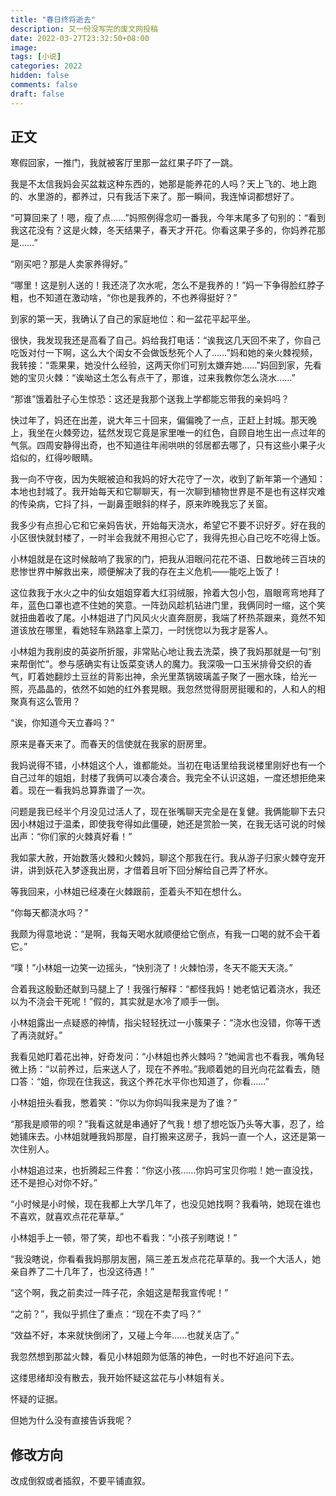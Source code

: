 ```yaml
---
title: "春日终将逝去"
description: 又一份没写完的废文网投稿
date: 2022-03-27T23:32:50+08:00
image: 
tags: [小说]
categories: 2022
hidden: false
comments: false
draft: false
---
```


## 正文

寒假回家，一推门，我就被客厅里那一盆红果子吓了一跳。

我是不太信我妈会买盆栽这种东西的，她那是能养花的人吗？天上飞的、地上跑的、水里游的，都养过，只有我活下来了。那一瞬间，我连悼词都想好了。

“可算回来了！嗯，瘦了点……”妈照例得念叨一番我，今年末尾多了句别的：“看到我这花没有？这是火棘，冬天结果子，春天才开花。你看这果子多的，你妈养花那是……”

“刚买吧？那是人卖家养得好。”

“哪里！这是别人送的！我还浇了次水呢，怎么不是我养的！”妈一下争得脸红脖子粗，也不知道在激动啥，“你也是我养的，不也养得挺好？”

到家的第一天，我确认了自己的家庭地位：和一盆花平起平坐。

很快，我发现我还是高看了自己。妈给我打电话：“诶我这几天回不来了，你自己吃饭对付一下啊，这么大个闺女不会做饭愁死个人了……”妈和她的亲火棘视频，我转接：“乖果果，她没什么经验，这两天你们可别太嫌弃她……”妈回到家，先看她的宝贝火棘：“诶呦这土怎么有点干了，那谁，过来我教你怎么浇水……”

“那谁”饿着肚子心生惊恐：这还是我那个送我上学都能忘带我的亲妈吗？

快过年了，妈还在出差，说大年三十回来，偏偏晚了一点，正赶上封城。那天晚上，我坐在火棘旁边，猛然发现它竟是家里唯一的红色，自顾自地生出一点过年的气氛。四周安静得出奇，也不知道往年闹哄哄的邻居都去哪了，只有这些小果子火焰似的，红得吵眼睛。

我一向不守夜，因为失眠被迫和我妈的好大花守了一次，收到了新年第一个通知：本地也封城了。我开始每天和它聊聊天，有一次聊到植物世界是不是也有这样灾难的传染病，它抖了抖，一副鼻歪眼斜的样子，原来昨晚我忘了关窗。

我多少有点担心它和它亲妈告状，开始每天浇水，希望它不要不识好歹。好在我的小区很快就封楼了，一时半会我就不用担心它了，我得先担心自己吃不吃得上饭。

小林姐就是在这时候敲响了我家的门，把我从泪眼问花花不语、日数地砖三百块的悲惨世界中解救出来，顺便解决了我的存在主义危机——能吃上饭了！

这位救我于水火之中的仙女姐姐穿着大红羽绒服，拎着大包小包，眉眼弯弯地拜了年，蓝色口罩也遮不住她的笑意。一阵劲风趁机钻进门里，我俩同时一缩，这个笑就扭曲着收了尾。小林姐进了门风风火火直奔厨房，我端了杯热茶跟来，竟然不知道该放在哪里，看她轻车熟路拿上菜刀，一时恍惚以为我才是客人。

小林姐为我削皮的英姿所折服，非常贴心地让我去洗菜，换了我妈那就是一句“别来帮倒忙”。参与感确实有让饭菜变诱人的魔力。我深吸一口玉米排骨交织的香气，盯着她翻炒土豆丝的背影出神，余光里蒸锅玻璃盖子聚了一圈水珠，给光一照，亮晶晶的，依然不如她的红外套晃眼。我忽然觉得厨房挺暖和的，人和人的相聚真有这么管用？

“诶，你知道今天立春吗？”

原来是春天来了。而春天的信使就在我家的厨房里。

我妈说得不错，小林姐这个人，谁都能处。当初在电话里给我说楼里刚好也有一个自己过年的姐姐，封楼了我俩可以凑合凑合。我完全不认识这姐，一度还想拒绝来着。现在一看我妈总算靠谱了一次。

问题是我已经半个月没见过活人了，现在张嘴聊天完全是在复健。我俩能聊下去只因小林姐过于温柔，即使我夸得如此僵硬，她还是赏脸一笑，在我无话可说的时候出声：“你们家的火棘真好看！”

我如蒙大赦，开始数落火棘和火棘妈，聊这个那我在行。我从游子归家火棘夺宠开讲，讲到妖花入梦逐我出房，才借着且听下回分解给自己弄了杯水。

等我回来，小林姐已经凑在火棘跟前，歪着头不知在想什么。

“你每天都浇水吗？”

我颇为得意地说：“是啊，我每天喝水就顺便给它倒点，有我一口喝的就不会干着它。”

“噗！”小林姐一边笑一边摇头，“快别浇了！火棘怕涝，冬天不能天天浇。”

合着我这殷勤还献到马腿上了！我强行解释：“都怪我妈！她老惦记着浇水，我还以为不浇会干死呢！”假的，其实就是水冷了顺手一倒。

小林姐露出一点疑惑的神情，指尖轻轻抚过一小簇果子：“浇水也没错，你等干透了再浇就好。”

我看见她盯着花出神，好奇发问：“小林姐也养火棘吗？”她闻言也不看我，嘴角轻微上扬：“以前养过，后来送人了，现在不养啦。”我顺着她的目光向花盆看去，随口答：“姐，你现在住我这，我这个养花水平你也知道了，你看……”

小林姐扭头看我，憋着笑：“你以为你妈叫我来是为了谁？”

“那我是顺带的呗？”我看这就是串通好了气我！想了想吃饭乃头等大事，忍了，给她铺床去。小林姐就睡我妈那屋，自打搬来这房子，我妈一直一个人，这还是第一次住别人。

小林姐追过来，也折腾起三件套：“你这小孩……你妈可宝贝你啦！她一直没找，还不是担心对你不好。”

“小时候是小时候，现在我都上大学几年了，也没见她找啊？我看呐，她现在谁也不喜欢，就喜欢点花花草草。”

小林姐手上一顿，带了笑，却也不看我：“小孩子别瞎说！”

“我没瞎说，你看看我妈那朋友圈，隔三差五发点花花草草的。我一个大活人，她亲自养了二十几年了，也没这待遇！”

“这个啊，我之前卖过一阵子花，余姐这是帮我宣传呢！”

“之前？”，我似乎抓住了重点：“现在不卖了吗？”

“效益不好，本来就快倒闭了，又碰上今年……也就关店了。”

我忽然想到那盆火棘，看见小林姐颇为低落的神色，一时也不好追问下去。

这缕思绪却没有散去，我开始怀疑这盆花与小林姐有关。

怀疑的证据。

但她为什么没有直接告诉我呢？

## 修改方向

改成倒叙或者插叙，不要平铺直叙。
